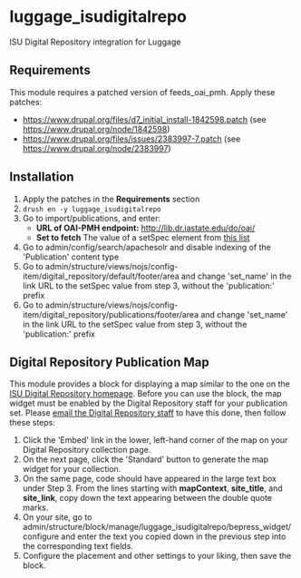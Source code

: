 # luggage_isudigitalrepo

ISU Digital Repository integration for Luggage

## Requirements

This module requires a patched version of feeds_oai_pmh. Apply these patches:

* https://www.drupal.org/files/d7_initial_install-1842598.patch (see https://www.drupal.org/node/1842598)
* https://www.drupal.org/files/issues/2383997-7.patch (see https://www.drupal.org/node/2383997)

## Installation

1. Apply the patches in the **Requirements** section
2. `drush en -y luggage_isudigitalrepo`
3. Go to import/publications, and enter:
   * **URL of OAI-PMH endpoint:** http://lib.dr.iastate.edu/do/oai/ 
   * **Set to fetch** The value of a setSpec element from [this list](http://lib.dr.iastate.edu/do/oai/?verb=ListSets) 
4. Go to admin/config/search/apachesolr and disable indexing of the 'Publication' content type
5. Go to admin/structure/views/nojs/config-item/digital_repository/default/footer/area and change 'set_name' in the link URL to the setSpec value from step 3, without the 'publication:' prefix
6. Go to admin/structure/views/nojs/config-item/digital_repository/publications/footer/area and change 'set_name' in the link URL to the setSpec value from step 3, without the 'publication:' prefix

## Digital Repository Publication Map

This module provides a block for displaying a map similar to the one on the [ISU Digital Repository homepage](http://lib.dr.iastate.edu/). Before you can use the block, the map widget must be enabled by the Digital Repository staff for your publication set. Please [email the Digital Repository staff](mailto:digirep@iastate.edu) to have this done, then follow these steps: 

1. Click the 'Embed' link in the lower, left-hand corner of the map on your Digital Repository collection page.
2. On the next page, click the 'Standard' button to generate the map widget for your collection.
3. On the same page, code should have appeared in the large text box under Step 3. From the lines starting with **mapContext**, **site_title**, and **site_link**, copy down the text appearing between the double quote marks.
4. On your site, go to admin/structure/block/manage/luggage_isudigitalrepo/bepress_widget/configure and enter the text you copied down in the previous step into the corresponding text fields.
5. Configure the placement and other settings to your liking, then save the block.
